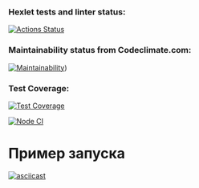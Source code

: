### Hexlet tests and linter status:
[![Actions Status](https://github.com/GPWD/frontend-project-46/actions/workflows/hexlet-check.yml/badge.svg)](https://github.com/GPWD/frontend-project-46/actions)

### Maintainability status from Codeclimate.com:
[![Maintainability](https://api.codeclimate.com/v1/badges/a251e1edf1644160da3a/maintainability)](https://codeclimate.com/github/GPWD/frontend-project46/maintainability)) 

### Test Coverage:
[![Test Coverage](https://api.codeclimate.com/v1/badges/85f503645430532438b4/test_coverage)](https://codeclimate.com/github/GPWD/frontend-project46/test_coverage)

[![Node CI](https://github.com/GPWD/frontend-project46/actions/workflows/nodejs.yml/badge.svg)](https://github.com/GPWD/frontend-project46/actions)

# Пример запуска
[![asciicast](https://asciinema.org/a/JbVa1fEeDIJCZndGSjU2VbHk8.svg)](https://asciinema.org/a/JbVa1fEeDIJCZndGSjU2VbHk8)